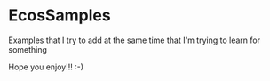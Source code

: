 EcosSamples
===========
Examples that I try to add at the same time that I'm trying to learn for something

Hope you enjoy!!! :-)
